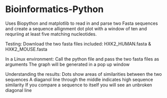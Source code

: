 # Bioinformatics-Python
Uses Biopython and matplotlib to read in and parse two Fasta sequences and create a sequence allignment dot plot 
with a window of ten and requriing at least five matching nucleotides. 

Testing:
Download the two fasta files included: HXK2_HUMAN.fasta & HXK2_MOUSE.fasta

In a Linux environment:
  Call the python file and pass the two fasta files as arguments
  The graph will be generated in a pop up window
  
 Understanding the results:
   Dots show areas of similarities between the two sequences
   A diaganol line through the middle indicates high sequence similarity
   If you compare a sequence to itself you will see an unbroken diagonal line


